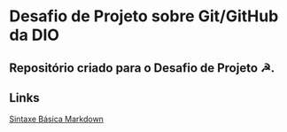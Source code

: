 # Desafio de Projeto sobre Git/GitHub da DIO

<h2>Repositório criado para o Desafio de Projeto ☭.</h2>

## Links
[Sintaxe Básica Markdown](https://www.markdownguide.org/basic-syntax)
